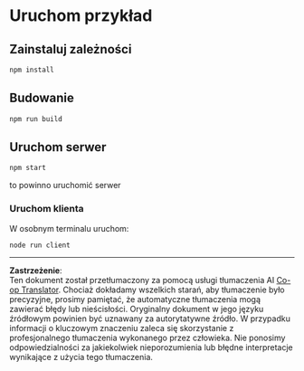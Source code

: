<!--
CO_OP_TRANSLATOR_METADATA:
{
  "original_hash": "67cc24a3a2d1cdd7d395ed5e67be8557",
  "translation_date": "2025-10-07T01:34:51+00:00",
  "source_file": "03-GettingStarted/11-simple-auth/code/basic/typescript/README.md",
  "language_code": "pl"
}
-->
# Uruchom przykład

## Zainstaluj zależności

```bash
npm install
```

## Budowanie

```bash
npm run build
```

## Uruchom serwer

```bash
npm start
```

to powinno uruchomić serwer

### Uruchom klienta

W osobnym terminalu uruchom:

```bash
node run client
```

---

**Zastrzeżenie**:  
Ten dokument został przetłumaczony za pomocą usługi tłumaczenia AI [Co-op Translator](https://github.com/Azure/co-op-translator). Chociaż dokładamy wszelkich starań, aby tłumaczenie było precyzyjne, prosimy pamiętać, że automatyczne tłumaczenia mogą zawierać błędy lub nieścisłości. Oryginalny dokument w jego języku źródłowym powinien być uznawany za autorytatywne źródło. W przypadku informacji o kluczowym znaczeniu zaleca się skorzystanie z profesjonalnego tłumaczenia wykonanego przez człowieka. Nie ponosimy odpowiedzialności za jakiekolwiek nieporozumienia lub błędne interpretacje wynikające z użycia tego tłumaczenia.
